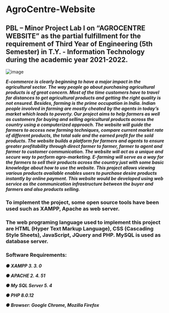 # AgroCentre-Website
## PBL – Minor Project Lab I on “AGROCENTRE WEBSITE” as the partial fulfillment for the requirement of Third Year of Engineering (5th Semester) in T.Y. - Information Technology during the academic year 2021-2022.

![image](https://github.com/user-attachments/assets/010884c3-60e3-469a-bc14-1a380a0d9f6d)





***E-commerce is clearly beginning to have a major impact in the agricultural sector. The way people go about purchasing agricultural products is of great concern. Most of the time customers have to travel far distances to get agricultural products and getting the right quality is not ensured. Besides, farming is the prime occupation in India. Indian people involved in farming are mostly cheated by the agents in today’s market which leads to poverty. Our project aims to help farmers as well as customers for buying and selling agricultural products across the country using a computerized approach. The website will guide the farmers to access new farming techniques, compare current market rate of different products, the total sale and the earned profit for the sold products. The website builds a platform for farmers and agents to ensure greater profitability through direct farmer to farmer, farmer to agent and farmer to customer communication. The website will act as a unique and secure way to perform agro-marketing. E-farming will serve as a way for the farmers to sell their products across the country just with some basic knowledge about how to use the website. This project allows viewing various products available enables users to purchase desire products instantly by online payment. This website would be developed using web service as the communication infrastructure between the buyer and farmers and also products selling.***









### To implement the project, some open source tools have been used such as XAMPP, Apache as web server. 
### The web programing language used to implement this project are HTML (Hyper Text Markup Language), CSS (Cascading Style Sheets), JavaScript, JQuery and PHP. MySQL is used as database server.

### Software Requirements: 

***● XAMPP 3. 3. 0***

***● APACHE 2. 4. 51*** 

***● My SQL Server 5. 4*** 

***● PHP 8.0.12***

***● Browser: Google Chrome, Mozilla Firefox***
